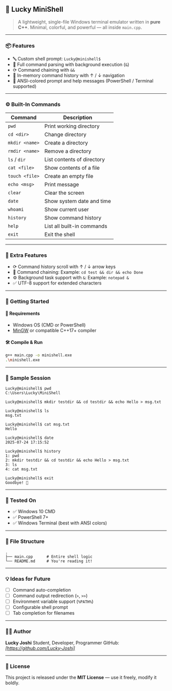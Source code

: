 ## 🐚 Lucky MiniShell

> A lightweight, single-file Windows terminal emulator written in **pure C++**.
> Minimal, colorful, and powerful — all inside `main.cpp`.

---

### 📦 Features

* 🔤 Custom shell prompt: `Lucky@minishell$`
* 🎤 Full command parsing with background execution (`&`)
* ⟳ Command chaining with `&&`
* 🧠 In-memory command history with ↑ / ↓ navigation
* 🌈 ANSI-colored prompt and help messages (PowerShell / Terminal supported)

---

### ⚙️ Built-In Commands

| Command        | Description                |
| -------------- | -------------------------- |
| `pwd`          | Print working directory    |
| `cd <dir>`     | Change directory           |
| `mkdir <name>` | Create a directory         |
| `rmdir <name>` | Remove a directory         |
| `ls` / `dir`   | List contents of directory |
| `cat <file>`   | Show contents of a file    |
| `touch <file>` | Create an empty file       |
| `echo <msg>`   | Print message              |
| `clear`        | Clear the screen           |
| `date`         | Show system date and time  |
| `whoami`       | Show current user          |
| `history`      | Show command history       |
| `help`         | List all built-in commands |
| `exit`         | Exit the shell             |

---

### 🧐 Extra Features

* ⟳ Command history scroll with ↑ / ↓ arrow keys
* 🔗 Command chaining:
  Example: `cd test && dir && echo Done`
* ⚙️ Background task support with `&`:
  Example: `notepad &`
* ✅ UTF-8 support for extended characters

---

### 🚀 Getting Started

#### 🔧 Requirements

* Windows OS (CMD or PowerShell)
* [MinGW](https://www.mingw-w64.org/) or compatible C++17+ compiler

#### 🛠️ Compile & Run

```bash
g++ main.cpp -o minishell.exe
.\minishell.exe
```

---

### 📸 Sample Session

```plaintext
Lucky@minishell$ pwd
C:\Users\Lucky\MiniShell

Lucky@minishell$ mkdir testdir && cd testdir && echo Hello > msg.txt

Lucky@minishell$ ls
msg.txt

Lucky@minishell$ cat msg.txt
Hello

Lucky@minishell$ date
2025-07-24 17:15:52

Lucky@minishell$ history
1: pwd
2: mkdir testdir && cd testdir && echo Hello > msg.txt
3: ls
4: cat msg.txt

Lucky@minishell$ exit
Goodbye! 👋
```

---

### 🔪 Tested On

* ✅ Windows 10 CMD
* ✅ PowerShell 7+
* ✅ Windows Terminal (best with ANSI colors)

---

### 📁 File Structure

```
.
├── main.cpp      # Entire shell logic
└── README.md     # You're reading it!
```

---

### 💡 Ideas for Future

* [ ] Command auto-completion
* [ ] Command output redirection (`>`, `>>`)
* [ ] Environment variable support (`%PATH%`)
* [ ] Configurable shell prompt
* [ ] Tab completion for filenames

---

### 🧑‍💻 Author

**Lucky Joshi**
Student, Developer, Programmer
GitHub: *\[https://github.com/Lucky-Joshi]*

---

### 📜 License

This project is released under the **MIT License** — use it freely, modify it boldly.
